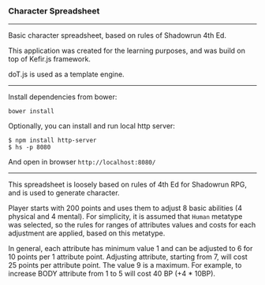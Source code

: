 ### Character Spreadsheet

---
Basic character spreadsheet, based on rules of Shadowrun 4th Ed.

This application was created for the learning purposes, and was build on top of Kefir.js framework.

doT.js is used as a template engine.

---
Install dependencies from bower:

```
bower install
```

Optionally, you can install and run local http server:

```
$ npm install http-server
$ hs -p 8080
```

And open in browser `http://localhost:8080/`

---
This spreadsheet is loosely based on rules of 4th Ed for Shadowrun RPG, and is used to generate character.

Player starts with 200 points and uses them to adjust 8 basic abilities (4 physical and 4 mental). For simplicity, it is assumed that `Human` metatype was selected, so the rules for ranges of attributes values and costs for each adjustment are applied, based on this metatype.

In general, each attribute has minimum value 1 and can be adjusted to 6 for 10 points per 1 attribute point. Adjusting attribute, starting from 7, will cost 25 points per attribute point. The value 9 is a maximum. For example, to increase BODY attribute from 1 to 5 will cost 40 BP (+4 * 10BP).